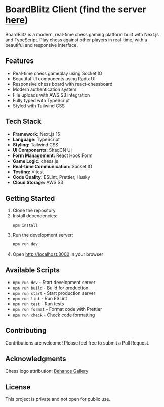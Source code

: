 # BoardBlitz Client (find the server [here](https://github.com/lucky-chap/boardblitz-server))

BoardBlitz is a modern, real-time chess gaming platform built with Next.js and TypeScript. Play chess against other players in real-time, with a beautiful and responsive interface.

## Features

- Real-time chess gameplay using Socket.IO
- Beautiful UI components using Radix UI
- Responsive chess board with react-chessboard
- Modern authentication system
- File uploads with AWS S3 integration
- Fully typed with TypeScript
- Styled with Tailwind CSS

## Tech Stack

- **Framework:** Next.js 15
- **Language:** TypeScript
- **Styling:** Tailwind CSS
- **UI Components:** ShadCN UI
- **Form Management:** React Hook Form
- **Game Logic:** chess.js
- **Real-time Communication:** Socket.IO
- **Testing:** Vitest
- **Code Quality:** ESLint, Prettier, Husky
- **Cloud Storage:** AWS S3

## Getting Started

1. Clone the repository
2. Install dependencies:
   ```bash
   npm install
   ```
3. Run the development server:
   ```bash
   npm run dev
   ```
4. Open [http://localhost:3000](http://localhost:3000) in your browser

## Available Scripts

- `npm run dev` - Start development server
- `npm run build` - Build for production
- `npm run start` - Start production server
- `npm run lint` - Run ESLint
- `npm run test` - Run tests
- `npm run format` - Format code with Prettier
- `npm run check` - Check code formatting

## Contributing

Contributions are welcome! Please feel free to submit a Pull Request.

## Acknowledgments

Chess logo attribution: [Behance Gallery](https://www.behance.net/gallery/20088479/Chess-Illustrations/modules/135362925)

## License

This project is private and not open for public use.
